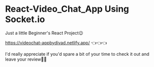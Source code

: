 # React-Video_Chat_App Using Socket.io

Just a little Beginner's React Project😉

https://videochat-appbydivad.netlify.app/   👈👈👈

I'd really appreciate if you'd spare a bit of your time to check it out and leave your review🙏😊
